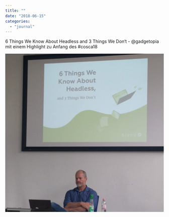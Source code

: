 ```yaml
---
title: ""
date: "2018-06-15"
categories: 
  - "journal"
---
```


6 Things We Know About Headless and 3 Things We Don‘t - @gadgetopia mit einem Highlight zu Anfang des #cosca18

![](images/cfa391cd1d.jpg)
